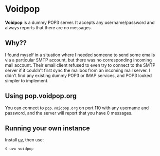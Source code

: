 # Voidpop

**Voidpop** is a dummy POP3 server. It accepts any username/password and always
reports that there are no messages.

## Why??

I found myself in a situation where I needed someone to send some emails via a
particular SMTP account, but there was no corresponding incoming mail account.
Their email client refused to even try to connect to the SMTP server if it
couldn't first sync the mailbox from an incoming mail server. I didn't find any
existing dummy POP3 or IMAP services, and POP3 looked simpler to implement.

## Using pop.voidpop.org

You can connect to `pop.voidpop.org` on port 110 with any username and password,
and the server will report that you have 0 messages.

## Running your own instance

Install <a href=https://docs.astral.sh/uv/ rel=external target=_blank>uv</a>, then use:

```bash
$ uvx voidpop
```
